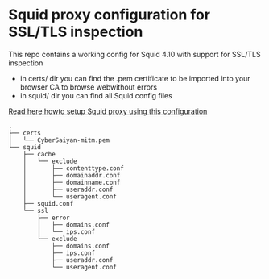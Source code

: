 # Squid proxy configuration for SSL/TLS inspection
This repo contains a working config for Squid 4.10 with support for SSL/TLS inspection
* in certs/ dir you can find the .pem certificate to be imported into your browser CA to browse webwithout errors
* in squid/ dir you can find all Squid config files 

[Read here howto setup Squid proxy using this configuration](https://scubarda.com/2020/03/23/configure-squid-proxy-for-ssl-tls-inspection-https-interception/)
```
.
├── certs
│   └── CyberSaiyan-mitm.pem
└── squid
    ├── cache
    │   └── exclude
    │       ├── contenttype.conf
    │       ├── domainaddr.conf
    │       ├── domainname.conf
    │       ├── useraddr.conf
    │       └── useragent.conf
    ├── squid.conf
    └── ssl
        ├── error
        │   ├── domains.conf
        │   └── ips.conf
        └── exclude
            ├── domains.conf
            ├── ips.conf
            ├── useraddr.conf
            └── useragent.conf
```
